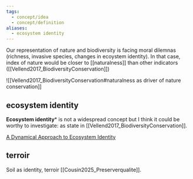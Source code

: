 ```yaml
---
tags:
  - concept/idea
  - concept/definition
aliases:
  - ecosystem identity
---
```

Our representation of nature and biodiversity is facing moral dilemnas (richness, invasive species, changes in ecoystem identity). In that case, index of nature would be closer to [[naturalness]] than other indicators ([[Vellend2017_BiodiversityConservation]])

![[Vellend2017_BiodiversityConservation#naturalness as driver of nature conservation]]
## ecosystem identity
**Ecosystem identity*** is not a widespread concept but I think it could be worthy to investigate: 
as state in [[Vellend2017_BiodiversityConservation]].

[A Dynamical Approach to Ecosystem Identity](https://www.sciencedirect.com/science/article/abs/pii/B978044451673250008X)
## terroir
Soil as identity, terroir [[Cousin2025_Preserverqualite]].